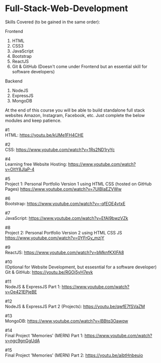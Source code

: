 # Full-Stack-Web-Development

Skills Covered (to be gained in the same order):

Frontend
1. HTML
1. CSS3
1. JavaScript
1. Bootstrap
1. ReactJS
1. Git & GitHub (Doesn't come under Frontend but an essential skill for software developers) 

Backend
1. NodeJS
1. ExpressJS
1. MongoDB

At the end of this course you will be able to build standalone full stack websites Amazon, Instagram, Facebook, etc. Just complete the below modules and keep patience.

#1<br>
HTML: https://youtu.be/kUMe1FH4CHE

#2<br>
CSS: https://www.youtube.com/watch?v=1Rs2ND1ryYc

#4<br>
Learning free Website Hosting: https://www.youtube.com/watch?v=OltY8JIaP-4

#5<br>
Project 1: Personal Portfolio Version 1 using HTML CSS (hosted on GitHub Pages) https://www.youtube.com/watch?v=7UIBIaEZVWw

#6<br>
Bootstrap: https://www.youtube.com/watch?v=-qfEOE4vtxE

#7<br>
JavaScript: https://www.youtube.com/watch?v=EfAl9bwzVZk

#8<br>
Project 2: Personal Portfolio Version 2 using HTML CSS JS https://www.youtube.com/watch?v=0YFrGy_mzjY

#9<br>
ReactJS: https://www.youtube.com/watch?v=bMknfKXIFA8

#10<br> (Optional for Website Development, but essesntial for a software developer)
Git & GitHub: https://youtu.be/RGOj5yH7evk

#11<br>
NodeJS & ExpressJS Part 1: https://www.youtube.com/watch?v=Oe421EPjeBE

#12<br>
NodeJS & ExpressJS Part 2 (Projects): https://youtu.be/qwfE7fSVaZM

#13<br>
MongoDB: https://www.youtube.com/watch?v=lBBtq3Oawqw

#14<br>
Final Project 'Memories' (MERN) Part 1: https://www.youtube.com/watch?v=ngc9gnGgUdA

#15<br>
Final Project 'Memories' (MERN) Part 2:  https://youtu.be/aibtHnbeuio
